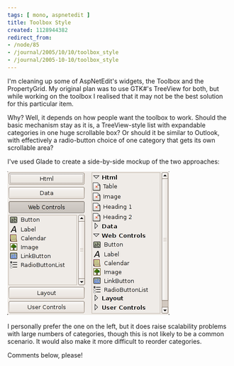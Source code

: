 ```yaml
---
tags: [ mono, aspnetedit ]
title: Toolbox Style
created: 1128944382
redirect_from:
- /node/85
- /journal/2005/10/10/toolbox_style
- /journal/2005-10-10/toolbox_style
---
```

I'm cleaning up some of AspNetEdit's widgets, the Toolbox and the PropertyGrid.
My original plan was to use GTK#'s TreeView for both, but while working on the
toolbox I realised that it may not be the best solution for this particular
item.<!--break-->

Why? Well, it depends on how people want the toolbox to work. Should the basic
mechanism stay as it is, a TreeView-style list with expandable categories in one
huge scrollable box? Or should it be similar to Outlook, with effectively a
radio-button choice of one category that gets its own scrollable area?

I've used Glade to create a side-by-side mockup of the two approaches:

![Two different mockups of the toolbox](/files/images/MonoScreenshots/toolbox-mockup.png)

I personally prefer the one on the left, but it does raise scalability problems
with large numbers of categories, though this is not likely to be a common
scenario. It would also make it more difficult to reorder categories.

Comments below, please!
